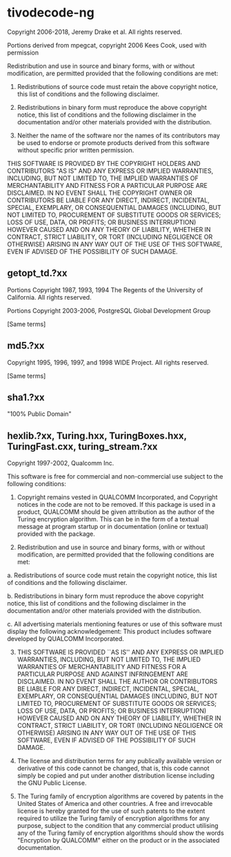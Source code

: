 tivodecode-ng
=============

Copyright 2006-2018, Jeremy Drake et al.
All rights reserved.

Portions derived from mpegcat, copyright 2006 Kees Cook, used with
permission

Redistribution and use in source and binary forms, with or without
modification, are permitted provided that the following conditions are
met:

1. Redistributions of source code must retain the above copyright
   notice, this list of conditions and the following disclaimer.

2. Redistributions in binary form must reproduce the above copyright
   notice, this list of conditions and the following disclaimer in the
   documentation and/or other materials provided with the distribution.

3. Neither the name of the software nor the names of its contributors
   may be used to endorse or promote products derived from this software
   without specific prior written permission.

THIS SOFTWARE IS PROVIDED BY THE COPYRIGHT HOLDERS AND CONTRIBUTORS "AS
IS" AND ANY EXPRESS OR IMPLIED WARRANTIES, INCLUDING, BUT NOT LIMITED
TO, THE IMPLIED WARRANTIES OF MERCHANTABILITY AND FITNESS FOR A
PARTICULAR PURPOSE ARE DISCLAIMED. IN NO EVENT SHALL THE COPYRIGHT OWNER
OR CONTRIBUTORS BE LIABLE FOR ANY DIRECT, INDIRECT, INCIDENTAL, SPECIAL,
EXEMPLARY, OR CONSEQUENTIAL DAMAGES (INCLUDING, BUT NOT LIMITED TO,
PROCUREMENT OF SUBSTITUTE GOODS OR SERVICES; LOSS OF USE, DATA, OR
PROFITS; OR BUSINESS INTERRUPTION) HOWEVER CAUSED AND ON ANY THEORY OF
LIABILITY, WHETHER IN CONTRACT, STRICT LIABILITY, OR TORT (INCLUDING
NEGLIGENCE OR OTHERWISE) ARISING IN ANY WAY OUT OF THE USE OF THIS
SOFTWARE, EVEN IF ADVISED OF THE POSSIBILITY OF SUCH DAMAGE.


getopt_td.?xx
-------------

Portions Copyright 1987, 1993, 1994
The Regents of the University of California.  All rights reserved.

Portions Copyright 2003-2006, PostgreSQL Global Development Group

[Same terms]


md5.?xx
-------

Copyright 1995, 1996, 1997, and 1998 WIDE Project.
All rights reserved.

[Same terms]


sha1.?xx
--------

"100% Public Domain"


hexlib.?xx, Turing.hxx, TuringBoxes.hxx, TuringFast.cxx, turing_stream.?xx
--------------------------------------------------------------------------

Copyright 1997-2002, Qualcomm Inc.

This software is free for commercial and non-commercial use subject to
the following conditions:

1.  Copyright remains vested in QUALCOMM Incorporated, and Copyright
notices in the code are not to be removed.  If this package is used in
a product, QUALCOMM should be given attribution as the author of the
Turing encryption algorithm. This can be in the form of a textual
message at program startup or in documentation (online or textual)
provided with the package.

2.  Redistribution and use in source and binary forms, with or without
modification, are permitted provided that the following conditions are
met:

a. Redistributions of source code must retain the copyright notice,
   this list of conditions and the following disclaimer.

b. Redistributions in binary form must reproduce the above copyright
   notice, this list of conditions and the following disclaimer in the
   documentation and/or other materials provided with the
   distribution.

c. All advertising materials mentioning features or use of this
   software must display the following acknowledgement:  This product
   includes software developed by QUALCOMM Incorporated.

3.  THIS SOFTWARE IS PROVIDED ``AS IS'' AND ANY EXPRESS OR IMPLIED
WARRANTIES, INCLUDING, BUT NOT LIMITED TO, THE IMPLIED WARRANTIES OF
MERCHANTABILITY AND FITNESS FOR A PARTICULAR PURPOSE AND AGAINST
INFRINGEMENT ARE DISCLAIMED.  IN NO EVENT SHALL THE AUTHOR OR
CONTRIBUTORS BE LIABLE FOR ANY DIRECT, INDIRECT, INCIDENTAL, SPECIAL,
EXEMPLARY, OR CONSEQUENTIAL DAMAGES (INCLUDING, BUT NOT LIMITED TO,
PROCUREMENT OF SUBSTITUTE GOODS OR SERVICES; LOSS OF USE, DATA, OR
PROFITS; OR BUSINESS INTERRUPTION) HOWEVER CAUSED AND ON ANY THEORY OF
LIABILITY, WHETHER IN CONTRACT, STRICT LIABILITY, OR TORT (INCLUDING
NEGLIGENCE OR OTHERWISE) ARISING IN ANY WAY OUT OF THE USE OF THIS
SOFTWARE, EVEN IF ADVISED OF THE POSSIBILITY OF SUCH DAMAGE.

4.  The license and distribution terms for any publically available version
or derivative of this code cannot be changed, that is, this code cannot
simply be copied and put under another distribution license including
the GNU Public License.

5.  The Turing family of encryption algorithms are covered by patents in
the United States of America and other countries. A free and
irrevocable license is hereby granted for the use of such patents to
the extent required to utilize the Turing family of encryption
algorithms for any purpose, subject to the condition that any
commercial product utilising any of the Turing family of encryption
algorithms should show the words "Encryption by QUALCOMM" either on the
product or in the associated documentation.
